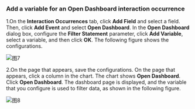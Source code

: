 ### Add a variable for an Open Dashboard interaction occurrence

1.On the **Interaction Occurrences** tab, click **Add Field** and select a field. Then, click **Add Event** and select **Open Dashboard**. In the **Open Dashboard** dialog box, configure the **Filter Statement** parameter, click **Add Variable**, select a variable, and then click **OK**. The following figure shows the configurations.

![图7](/img/src/en/visulization/interactionEvent/event7.png)

2.On the page that appears, save the configurations. On the page that appears, click a column in the chart. The chart shows **Open Dashboard**. Click **Open Dashboard**. The dashboard page is displayed, and the variable that you configure is used to filter data, as shown in the following figure.

![图8](/img/src/en/visulization/interactionEvent/event8.png)
